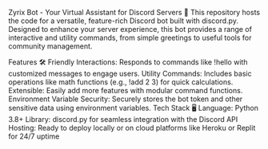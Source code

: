 Zyrix Bot - Your Virtual Assistant for Discord Servers 🎉
This repository hosts the code for a versatile, feature-rich Discord bot built with discord.py. Designed to enhance your server experience, this bot provides a range of interactive and utility commands, from simple greetings to useful tools for community management.

Features 🛠️
Friendly Interactions: Responds to commands like !hello with customized messages to engage users.
Utility Commands: Includes basic operations like math functions (e.g., !add 2 3) for quick calculations.
Extensible: Easily add more features with modular command functions.
Environment Variable Security: Securely stores the bot token and other sensitive data using environment variables.
Tech Stack 🖥️
Language: Python 3.8+
Library: discord.py for seamless integration with the Discord API
Hosting: Ready to deploy locally or on cloud platforms like Heroku or Replit for 24/7 uptime
